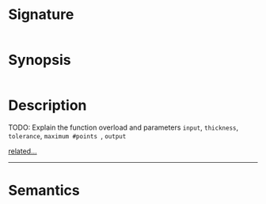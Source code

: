 # Signature
```vikid-signature
```

# Synopsis
```vikid-synopsis
```

# Description
TODO: Explain the function overload and parameters `input`, `thickness`, `tolerance`, `maximum #points `, `output`

[related...](https://en.wikipedia.org/wiki/Graph_of_a_function)

----
# Semantics